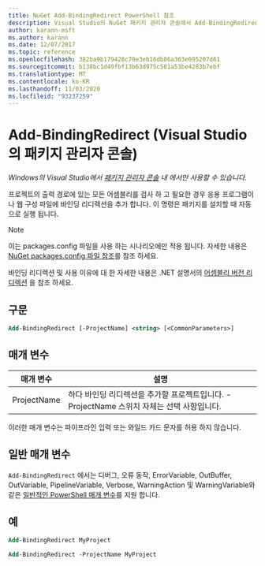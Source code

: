 ```yaml
---
title: NuGet Add-BindingRedirect PowerShell 참조
description: Visual Studio의 NuGet 패키지 관리자 콘솔에서 Add-BindingRedirect PowerShell 명령에 대 한 참조입니다.
author: karann-msft
ms.author: karann
ms.date: 12/07/2017
ms.topic: reference
ms.openlocfilehash: 382ba9b179428c70e3eb16db86a363e095207d61
ms.sourcegitcommit: b138bc1d49fbf13b63d975c581a53be4283b7ebf
ms.translationtype: MT
ms.contentlocale: ko-KR
ms.lasthandoff: 11/03/2020
ms.locfileid: "93237259"
---
```

# <a name="add-bindingredirect-package-manager-console-in-visual-studio"></a>Add-BindingRedirect (Visual Studio의 패키지 관리자 콘솔)

*Windows의 Visual Studio에서 [패키지 관리자 콘솔](../../consume-packages/install-use-packages-powershell.md) 내 에서만 사용할 수 있습니다.*

프로젝트의 출력 경로에 있는 모든 어셈블리를 검사 하 고 필요한 경우 응용 프로그램이 나 웹 구성 파일에 바인딩 리디렉션을 추가 합니다. 이 명령은 패키지를 설치할 때 자동으로 실행 됩니다.

> [!NOTE]
> 이는 packages.config 파일을 사용 하는 시나리오에만 적용 됩니다. 자세한 내용은 [NuGet packages.config 파일 참조](~/reference/packages-config.md)를 참조 하세요.

바인딩 리디렉션 및 사용 이유에 대 한 자세한 내용은 .NET 설명서의 [어셈블리 버전 리디렉션](/dotnet/framework/configure-apps/redirect-assembly-versions) 을 참조 하세요.

## <a name="syntax"></a>구문

```ps
Add-BindingRedirect [-ProjectName] <string> [<CommonParameters>]
```

## <a name="parameters"></a>매개 변수

| 매개 변수 | 설명 |
| --- | --- |
| ProjectName | 하다 바인딩 리디렉션을 추가할 프로젝트입니다. -ProjectName 스위치 자체는 선택 사항입니다. |

이러한 매개 변수는 파이프라인 입력 또는 와일드 카드 문자를 허용 하지 않습니다.

## <a name="common-parameters"></a>일반 매개 변수

`Add-BindingRedirect` 에서는 디버그, 오류 동작, ErrorVariable, OutBuffer, OutVariable, PipelineVariable, Verbose, WarningAction 및 WarningVariable와 같은 [일반적인 PowerShell 매개 변수](/powershell/module/microsoft.powershell.core/about/about_commonparameters)를 지원 합니다.

## <a name="examples"></a>예

```ps
Add-BindingRedirect MyProject

Add-BindingRedirect -ProjectName MyProject
```
